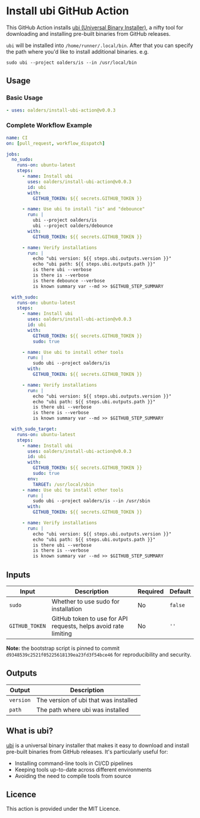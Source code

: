 # Install ubi GitHub Action

This GitHub Action installs [ubi (Universal Binary
Installer)](https://github.com/houseabsolute/ubi), a nifty tool for downloading
and installing pre-built binaries from GitHub releases.

`ubi` will be installed into `/home/runner/.local/bin`. After that you can specify the
path where you'd like to install additional binaries. e.g.

```shell
sudo ubi --project oalders/is --in /usr/local/bin
```

## Usage

### Basic Usage

```yaml
- uses: oalders/install-ubi-action@v0.0.3
```

### Complete Workflow Example

```yaml
name: CI
on: [pull_request, workflow_dispatch]

jobs:
  no_sudo:
    runs-on: ubuntu-latest
    steps:
      - name: Install ubi
        uses: oalders/install-ubi-action@v0.0.3
        id: ubi
        with:
          GITHUB_TOKEN: ${{ secrets.GITHUB_TOKEN }}

      - name: Use ubi to install "is" and "debounce"
        run: |
          ubi --project oalders/is
          ubi --project oalders/debounce
        with:
          GITHUB_TOKEN: ${{ secrets.GITHUB_TOKEN }}

      - name: Verify installations
        run: |
          echo "ubi version: ${{ steps.ubi.outputs.version }}"
          echo "ubi path: ${{ steps.ubi.outputs.path }}"
          is there ubi --verbose
          is there is --verbose
          is there debounce --verbose
          is known summary var --md >> $GITHUB_STEP_SUMMARY

  with_sudo:
    runs-on: ubuntu-latest
    steps:
      - name: Install ubi
        uses: oalders/install-ubi-action@v0.0.3
        id: ubi
        with:
          GITHUB_TOKEN: ${{ secrets.GITHUB_TOKEN }}
          sudo: true

      - name: Use ubi to install other tools
        run: |
          sudo ubi --project oalders/is
        with:
          GITHUB_TOKEN: ${{ secrets.GITHUB_TOKEN }}

      - name: Verify installations
        run: |
          echo "ubi version: ${{ steps.ubi.outputs.version }}"
          echo "ubi path: ${{ steps.ubi.outputs.path }}"
          is there ubi --verbose
          is there is --verbose
          is known summary var --md >> $GITHUB_STEP_SUMMARY

  with_sudo_target:
    runs-on: ubuntu-latest
    steps:
      - name: Install ubi
        uses: oalders/install-ubi-action@v0.0.3
        id: ubi
        with:
          GITHUB_TOKEN: ${{ secrets.GITHUB_TOKEN }}
          sudo: true
        env:
          TARGET: /usr/local/sbin
      - name: Use ubi to install other tools
        run: |
          sudo ubi --project oalders/is --in /usr/sbin
        with:
          GITHUB_TOKEN: ${{ secrets.GITHUB_TOKEN }}

      - name: Verify installations
        run: |
          echo "ubi version: ${{ steps.ubi.outputs.version }}"
          echo "ubi path: ${{ steps.ubi.outputs.path }}"
          is there ubi --verbose
          is there is --verbose
          is known summary var --md >> $GITHUB_STEP_SUMMARY
```

## Inputs

| Input | Description | Required | Default |
|-------|-------------|----------|---------|
| `sudo` | Whether to use sudo for installation | No | `false` |
| `GITHUB_TOKEN` | GitHub token to use for API requests, helps avoid rate limiting | No | `''` |

**Note:** the bootstrap script is pinned to commit
`d9348539c2521f05225618139ea23fd3f54bce46` for reproducibility and security.

## Outputs

| Output | Description |
|--------|-------------|
| `version` | The version of ubi that was installed |
| `path` | The path where ubi was installed |

## What is ubi?

[ubi](https://github.com/houseabsolute/ubi) is a universal binary installer
that makes it easy to download and install pre-built binaries from GitHub
releases. It's particularly useful for:

- Installing command-line tools in CI/CD pipelines
- Keeping tools up-to-date across different environments
- Avoiding the need to compile tools from source

## Licence

This action is provided under the MIT Licence.
